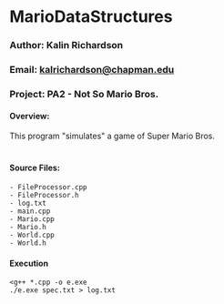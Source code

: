 # MarioDataStructures

### Author: Kalin Richardson
### Email: kalrichardson@chapman.edu
### Project: PA2 - Not So Mario Bros.

#### Overview:
This program "simulates" a game of Super Mario Bros.
#

#### Source Files:
    - FileProcessor.cpp
    - FileProcessor.h
    - log.txt
    - main.cpp
    - Mario.cpp
    - Mario.h
    - World.cpp
    - World.h

#### Execution 
```
<g++ *.cpp -o e.exe
./e.exe spec.txt > log.txt
```
